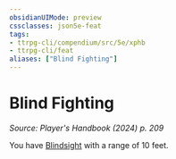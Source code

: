 ```yaml
---
obsidianUIMode: preview
cssclasses: json5e-feat
tags:
- ttrpg-cli/compendium/src/5e/xphb
- ttrpg-cli/feat
aliases: ["Blind Fighting"]
---
```

# Blind Fighting
*Source: Player's Handbook (2024) p. 209*  

You have [Blindsight](Mechanics/rules/senses.md#Blindsight) with a range of 10 feet.